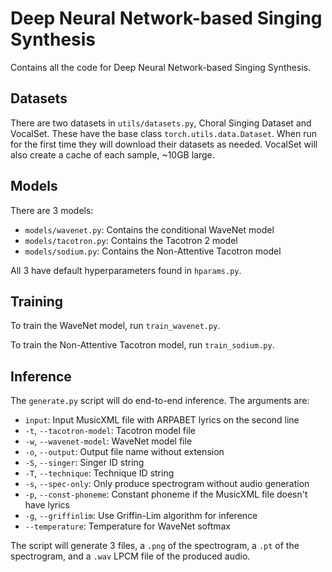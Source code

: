 # Deep Neural Network-based Singing Synthesis

Contains all the code for Deep Neural Network-based Singing Synthesis.

## Datasets

There are two datasets in `utils/datasets.py`, Choral Singing Dataset and VocalSet.
These have the base class `torch.utils.data.Dataset`.
When run for the first time they will download their datasets as needed.
VocalSet will also create a cache of each sample, ~10GB large.

## Models

There are 3 models:
- `models/wavenet.py`:  Contains the conditional WaveNet model
- `models/tacotron.py`: Contains the Tacotron 2 model
- `models/sodium.py`:   Contains the Non-Attentive Tacotron model

All 3 have default hyperparameters found in `hparams.py`.

## Training

To train the WaveNet model, run `train_wavenet.py`.

To train the Non-Attentive Tacotron model, run `train_sodium.py`.

## Inference

The `generate.py` script will do end-to-end inference.
The arguments are:
- `input`: Input MusicXML file with ARPABET lyrics on the second line
- `-t`, `--tacotron-model`: Tacotron model file
- `-w`, `--wavenet-model`: WaveNet model file
- `-o`, `--output`: Output file name without extension
- `-S`, `--singer`: Singer ID string
- `-T`, `--technique`: Technique ID string
- `-s`, `--spec-only`: Only produce spectrogram without audio generation
- `-p`, `--const-phoneme`: Constant phoneme if the MusicXML file doesn't have lyrics
- `-g`, `--griffinlim`: Use Griffin-Lim algorithm for inference
- `--temperature`: Temperature for WaveNet softmax


The script will generate 3 files, a `.png` of the spectrogram, a `.pt` of the spectrogram, and a `.wav` LPCM file of the produced audio.
